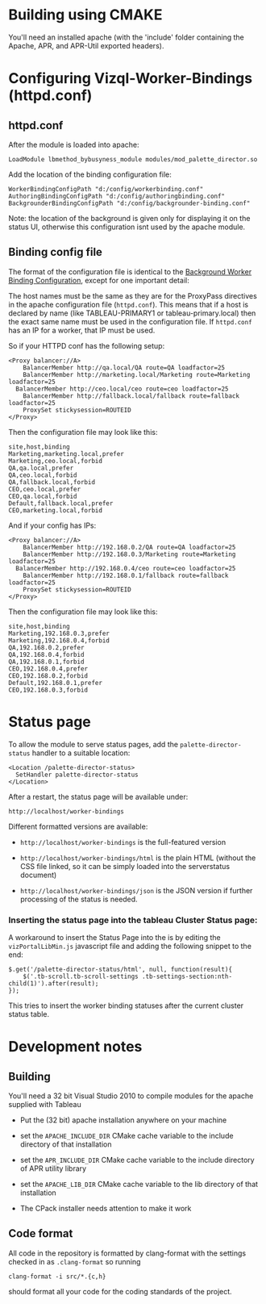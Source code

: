 # Building using CMAKE

You'll need an installed apache (with the 'include' folder containing the Apache, APR, and APR-Util
exported headers).


# Configuring Vizql-Worker-Bindings (httpd.conf)


## httpd.conf

After the module is loaded into apache:

```
LoadModule lbmethod_bybusyness_module modules/mod_palette_director.so
```

Add the location of the binding configuration file:

```
WorkerBindingConfigPath "d:/config/workerbinding.conf"
AuthoringBindingConfigPath "d:/config/authoringbinding.conf"
BackgrounderBindingConfigPath "d:/config/backgrounder-binding.conf"
```

Note: the location of the background is given only for displaying it
on the status UI, otherwise this configuration isnt used by the apache
module.

## Binding config file

The format of the configuration file is identical to the [Background Worker Binding Configuration](https://github.com/brilliant-data/Palette-Director/blob/master/doc/installer/WORKER_BINDING_INSTALL.md), except for one important detail:

The host names must be the same as they are for the ProxyPass directives in the apache configuration file (`httpd.conf`). This means that if a host is declared by name (like TABLEAU-PRIMARY1 or tableau-primary.local) then the exact same name must be used in the configuration file. If `httpd.conf` has an IP for a worker, that IP must be used.

So if your HTTPD conf has the following setup:

```
<Proxy balancer://A>
	BalancerMember http://qa.local/QA route=QA loadfactor=25
	BalancerMember http://marketing.local/Marketing route=Marketing loadfactor=25
  BalancerMember http://ceo.local/ceo route=ceo loadfactor=25
	BalancerMember http://fallback.local/fallback route=fallback loadfactor=25
	ProxySet stickysession=ROUTEID
</Proxy>
```

Then the configuration file may look like this:

```csv
site,host,binding
Marketing,marketing.local,prefer
Marketing,ceo.local,forbid
QA,qa.local,prefer
QA,ceo.local,forbid
QA,fallback.local,forbid
CEO,ceo.local,prefer
CEO,qa.local,forbid
Default,fallback.local,prefer
CEO,marketing.local,forbid
```

And if your config has IPs:

```
<Proxy balancer://A>
	BalancerMember http://192.168.0.2/QA route=QA loadfactor=25
	BalancerMember http://192.168.0.3/Marketing route=Marketing loadfactor=25
  BalancerMember http://192.168.0.4/ceo route=ceo loadfactor=25
	BalancerMember http://192.168.0.1/fallback route=fallback loadfactor=25
	ProxySet stickysession=ROUTEID
</Proxy>
```

Then the configuration file may look like this:

```csv
site,host,binding
Marketing,192.168.0.3,prefer
Marketing,192.168.0.4,forbid
QA,192.168.0.2,prefer
QA,192.168.0.4,forbid
QA,192.168.0.1,forbid
CEO,192.168.0.4,prefer
CEO,192.168.0.2,forbid
Default,192.168.0.1,prefer
CEO,192.168.0.3,forbid
```



# Status page

To allow the module to serve status pages, add the
`palette-director-status` handler to a suitable
location:

```
<Location /palette-director-status>
  SetHandler palette-director-status
</Location>
```

After a restart, the status page will be available under:

`http://localhost/worker-bindings`

Different formatted versions are available:

* `http://localhost/worker-bindings` is the full-featured version

* `http://localhost/worker-bindings/html` is the plain HTML (without the
  CSS file linked, so it can be simply loaded into the serverstatus
  document)

* `http://localhost/worker-bindings/json` is the JSON version if further
  processing of the status is needed.


### Inserting the status page into the tableau Cluster Status page:


A workaround to insert the Status Page into the is by editing the
`vizPortalLibMin.js` javascript file and adding the following snippet
to the end:

```
$.get('/palette-director-status/html', null, function(result){
    $('.tb-scroll.tb-scroll-settings .tb-settings-section:nth-child(1)').after(result);
});
```

This tries to insert the worker binding statuses after the current
cluster status table.


# Development notes

## Building

You'll need a 32 bit Visual Studio 2010 to compile modules for the apache supplied with Tableau

* Put the (32 bit) apache installation anywhere on your machine
* set the `APACHE_INCLUDE_DIR` CMake cache variable to the include directory of that installation
* set the `APR_INCLUDE_DIR` CMake cache variable to the include directory of APR utility library
* set the `APACHE_LIB_DIR` CMake cache variable to the lib directory of that installation

* The CPack installer needs attention to make it work

## Code format

All code in the repository is formatted by clang-format with the settings checked in 
as `.clang-format` so running 

```clang-format -i src/*.{c,h}``` 

should format all your code for the coding standards of the project.
